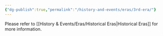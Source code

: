 ```yaml
---
{"dg-publish":true,"permalink":"/history-and-events/eras/3rd-era/"}
---
```


Please refer to [[History & Events/Eras/Historical Eras\|Historical Eras]] for more information. 